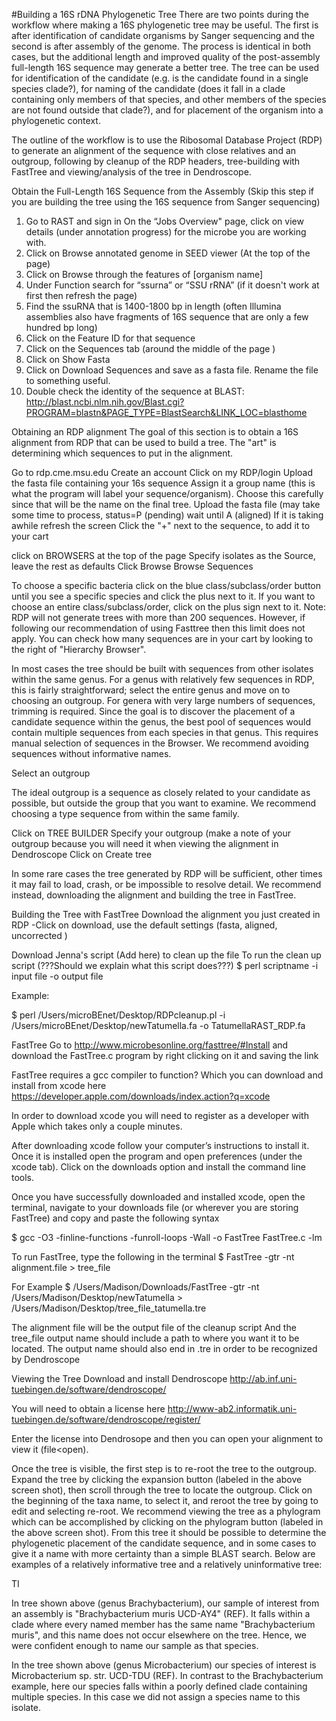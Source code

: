 #Building a 16S rDNA Phylogenetic Tree
There are two points during the workflow where making a 16S phylogenetic tree may be useful. The first is after identification of candidate organisms by Sanger sequencing and the second is after assembly of the genome.  The process is identical in both cases, but the additional length and improved quality of the post-assembly full-length 16S sequence may generate a better tree. The tree can be used for identification of the candidate (e.g. is the candidate found in a single species clade?), for naming of the candidate (does it fall in a clade containing only members of that species, and other members of the species are not found outside that clade?), and for placement of the organism into a phylogenetic context.

The outline of the workflow is to use the Ribosomal Database Project (RDP) to generate an alignment of the sequence with close relatives and an outgroup, following by cleanup of the RDP headers, tree-building with FastTree and viewing/analysis of the tree in Dendroscope.

Obtain the Full-Length 16S Sequence from the Assembly
(Skip this step if you are building the tree using the 16S sequence from Sanger sequencing)

1. Go to RAST and sign in
On the “Jobs Overview" page, click on view details (under annotation progress) for the microbe you are working with.
2. Click on Browse annotated genome in SEED viewer (At the top of the page)
3. Click on Browse through the features of [organism name]
4. Under Function search for “ssurna” or “SSU rRNA”
 (if it doesn't work at first then refresh the page)
5. Find the ssuRNA that is 1400-1800 bp in length (often Illumina assemblies also have fragments of 16S sequence that are only a few hundred bp long)
6. Click on the Feature ID for that sequence
7. Click on the Sequences tab (around the middle of the page )
8. Click on Show Fasta
9. Click on Download Sequences and save as a fasta file. Rename the file to something useful.
11. Double check the identity of the sequence at BLAST:
http://blast.ncbi.nlm.nih.gov/Blast.cgi?PROGRAM=blastn&PAGE_TYPE=BlastSearch&LINK_LOC=blasthome

Obtaining an RDP alignment
The goal of this section is to obtain a 16S alignment from RDP that can be used to build a tree. The "art" is determining which sequences to put in the alignment.

Go to rdp.cme.msu.edu
Create an account
Click on my RDP/login
Upload the fasta file containing your 16s sequence
Assign it a group name (this is what the program will label your sequence/organism). Choose this carefully since that will be the name on the final tree.
Upload the fasta file (may take some time to process, status=P (pending) wait until A (aligned)
If it is taking awhile refresh the screen
Click the "+" next to the sequence, to add it to your cart


 


click on BROWSERS at the top of the page
Specify isolates as the Source, leave the rest as defaults
Click Browse 
 Browse Sequences

To choose a specific bacteria click on the blue class/subclass/order button until you see a specific species and click the plus next to it. If you want to choose an entire class/subclass/order, click on the plus sign next to it. Note: RDP will not generate trees with more than 200 sequences. However, if following our recommendation of using Fasttree then this limit does not apply. You can check how many sequences are in your cart by looking to the right of "Hierarchy Browser".

In most cases the tree should be built with sequences from other isolates within the same genus. For a genus with relatively few sequences in RDP, this is fairly straightforward; select the entire genus and move on to choosing an outgroup. For genera with very large numbers of sequences, trimming is required. Since the goal is to discover the placement of a candidate sequence within the genus, the best pool of sequences would contain multiple sequences from each species in that genus. This requires manual selection of sequences in the Browser. We recommend avoiding sequences without informative names.

Select an outgroup 

The ideal outgroup is a sequence as closely related to your candidate as possible, but outside the group that you want to examine. We recommend choosing a type sequence from within the same family.



 Click on TREE BUILDER
 Specify your outgroup (make a note of your outgroup because you will need it when viewing the alignment in Dendroscope
 Click on Create tree 

In some rare cases the tree generated by RDP will be sufficient, other times it may fail to load, crash, or be impossible to resolve detail. We recommend instead, downloading the alignment and building the tree in FastTree.

Building the Tree with FastTree
Download the alignment you just created in RDP
 -Click on download, use the default settings (fasta, aligned, uncorrected )

Download Jenna's script (Add here) to clean up the file
To run the clean up script (???Should we explain what this script does???)
$ perl scriptname -i input file -o output file

Example: 

$ perl /Users/microBEnet/Desktop/RDPcleanup.pl -i /Users/microBEnet/Desktop/newTatumella.fa -o TatumellaRAST_RDP.fa

FastTree 
Go to
http://www.microbesonline.org/fasttree/#Install
and download the FastTree.c program by right clicking on it and saving the link

FastTree requires a gcc compiler to function? Which you can download and install from xcode here
https://developer.apple.com/downloads/index.action?q=xcode

In order to download xcode you will need to register as a developer with Apple which takes only a couple minutes.

After downloading xcode follow your computer’s instructions to install it. Once it is installed open the program and open preferences (under the xcode tab). Click on the downloads option and install the command line tools. 

Once you have successfully downloaded and installed xcode, open the terminal, navigate to your downloads file (or wherever you are storing FastTree) and copy and paste the following syntax

$ gcc -O3 -finline-functions -funroll-loops -Wall -o FastTree FastTree.c -lm

To run FastTree, type the following in the terminal
$ FastTree -gtr -nt alignment.file > tree_file 

For Example
$ /Users/Madison/Downloads/FastTree -gtr -nt /Users/Madison/Desktop/newTatumella > /Users/Madison/Desktop/tree_file_tatumella.tre

The alignment file will be the output file of the cleanup script
And the tree_file output name should include a path to where you want it to be located. The output name should also end in .tre in order to be recognized by Dendroscope

Viewing the Tree
Download and install Dendroscope
http://ab.inf.uni-tuebingen.de/software/dendroscope/

You will need to obtain a license here
http://www-ab2.informatik.uni-tuebingen.de/software/dendroscope/register/

Enter the license into Dendrosope and then you can open your alignment to view it (file<open).
 
 

Once the tree is visible, the first step is to re-root the tree to the outgroup. Expand the tree by clicking the expansion button (labeled in the above screen shot), then scroll through the tree to locate the outgroup. Click on the beginning of the taxa name, to select it, and reroot the tree by going to edit and selecting re-root.  We recommend viewing the tree as a phylogram which can be accomplished by clicking on the phylogram button (labeled in the above screen shot). From this tree it should be possible to determine the phylogenetic placement of the candidate sequence, and in some cases to give it a name with more certainty than a simple BLAST search.  Below are examples of a relatively informative tree and a relatively uninformative tree:

TI
 
In tree shown above (genus Brachybacterium), our sample of interest from an assembly is "Brachybacterium muris UCD-AY4" (REF). It falls within a clade where every named member has the same name "Brachybacterium muris", and this name does not occur elsewhere on the tree. Hence, we were confident enough to name our sample as that species.
 
In the tree shown above (genus Microbacterium) our species of interest is Microbacterium sp. str. UCD-TDU (REF). In contrast to the Brachybacterium example, here our species falls within a poorly defined clade containing multiple species. In this case we did not assign a species name to this isolate.
